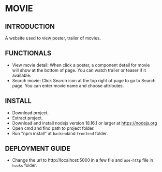 # MOVIE
## INTRODUCTION
A website used to view poster, trailer of movies.
## FUNCTIONALS
- View movie detail: When click a poster, a component detail for movie will show at the bottom of page. You can watch trailer or teaser if it available.
- Search movie: Click Search icon at the top right of page to go to Search page. You can enter movie name and choose attributes.
## INSTALL
- Download project.
- Extract project.
- Download and install nodejs version 18.16.1 or larger at https://nodejs.org
- Open cmd and find path to project folder.
- Run "npm install" at `backend`and `frontend` folder.
## DEPLOYMENT GUIDE
- Change the url to http://localhost:5000 in a few file and `use-http` file in `hooks` folder.
